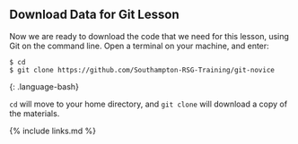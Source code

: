 ## Download Data for Git Lesson ##

Now we are ready to download the code that we need for this lesson, using Git on the command line. Open a terminal on your machine, and enter:
~~~
$ cd
$ git clone https://github.com/Southampton-RSG-Training/git-novice
~~~
{: .language-bash}

`cd` will move to your home directory, and `git clone` will download a copy of the materials.

{% include links.md %}